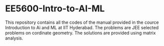 # EE5600-Intro-to-AI-ML
This repository contains all the codes of the manual provided in the cource Introduction to Ai and ML at IIT Hyderabad.
The problems are JEE selected problems on cordinate geometry.
The solutions are provided using matrix analysis.
